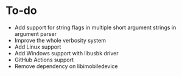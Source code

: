 # To-do

* Add support for string flags in multiple short argument strings in argument parser
* Improve the whole verbosity system
* Add Linux support
* Add Windows support with libusbk driver
* GitHub Actions support
* Remove dependency on libimobiledevice